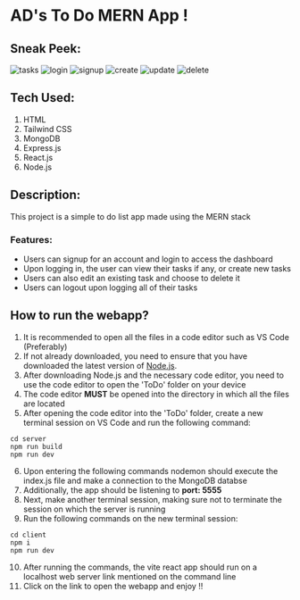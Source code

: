 # AD's To Do MERN App !

## Sneak Peek:
![tasks](https://github.com/user-attachments/assets/408a1765-c919-4996-83b5-5b6780710a42)
![login](https://github.com/user-attachments/assets/402680f6-47db-4046-b87d-bf7bfa74bc8e)
![signup](https://github.com/user-attachments/assets/8c213124-f2ba-46ea-bd7f-f37e132073e0)
![create](https://github.com/user-attachments/assets/fb59dad0-d367-40f3-83d7-de03c58f4fb0)
![update](https://github.com/user-attachments/assets/47fb4705-41fe-4958-b0d0-912980012c8f)
![delete](https://github.com/user-attachments/assets/7a373d22-760d-4117-bc97-27fe89077b73)

## Tech Used:
1. HTML
2. Tailwind CSS
3. MongoDB
4. Express.js
5. React.js
6. Node.js

## Description:
This project is a simple to do list app made using the MERN stack

### Features:
* Users can signup for an account and login to access the dashboard
* Upon logging in, the user can view their tasks if any, or create new tasks
* Users can also edit an existing task and choose to delete it
* Users can logout upon logging all of their tasks

## How to run the webapp?
1. It is recommended to open all the files in a code editor such as VS Code (Preferably)
2. If not already downloaded, you need to ensure that you have downloaded the latest version of [Node.js](https://nodejs.org/en/download/package-manager).
3. After downloading Node.js and the necessary code editor, you need to use the code editor to open the 'ToDo' folder on your device
4. The code editor **MUST** be opened into the directory in which all the files are located
5. After opening the code editor into the 'ToDo' folder, create a new terminal session on VS Code and run the following command:
  
```
cd server
npm run build
npm run dev
```
6. Upon entering the following commands nodemon should execute the index.js file and make a connection to the MongoDB databse
7. Additionally, the app should be listening to **port: 5555**
8. Next, make another terminal session, making sure not to terminate the session on which the server is running
9. Run the following commands on the new terminal session:

```
cd client
npm i
npm run dev
```
10. After running the commands, the vite react app should run on a localhost web server link mentioned on the command line
11. Click on the link to open the webapp and enjoy !!
